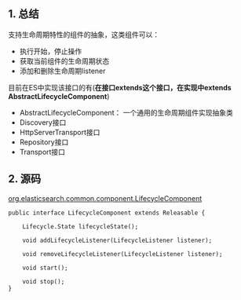 ## 1. 总结
支持生命周期特性的组件的抽象，这类组件可以：
- 执行开始，停止操作
- 获取当前组件的生命周期状态
- 添加和删除生命周期listener

目前在ES中实现该接口的有(**在接口extends这个接口，在实现中extends AbstractLifecycleComponent**)
- AbstractLifecycleComponent： 一个通用的生命周期组件实现抽象类
- Discovery接口
- HttpServerTransport接口
- Repository接口
- Transport接口
## 2. 源码
[org.elasticsearch.common.component.LifecycleComponent](https://github.com/elastic/elasticsearch/blob/6.7/server/src/main/java/org/elasticsearch/common/component/LifecycleComponent.java)
```
public interface LifecycleComponent extends Releasable {

    Lifecycle.State lifecycleState();

    void addLifecycleListener(LifecycleListener listener);

    void removeLifecycleListener(LifecycleListener listener);

    void start();

    void stop();
}
```